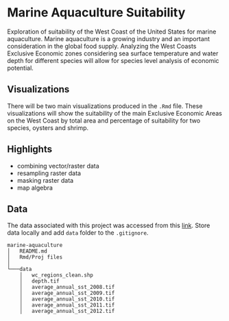 # Marine Aquaculture Suitability

Exploration of suitability of the West Coast of the United States for marine aquaculture. Marine aquaculture is a growing industry and an important consideration in the global food supply. Analyzing the West Coasts Exclusive Economic zones considering sea surface temperature and water depth for different species will allow for species level analysis of economic potential. 

## Visualizations
There will be two main visualizations produced in the `.Rmd` file. These visualizations will show the suitability of the main Exclusive Economic Areas on the West Coast by total area and percentage of suitability for two species, oysters and shrimp.


## Highlights
-   combining vector/raster data
-   resampling raster data
-   masking raster data
-   map algebra

## Data
The data associated with this project was accessed from this [link](https://drive.google.com/u/0/uc?id=1u-iwnPDbe6ZK7wSFVMI-PpCKaRQ3RVmg&export=download). Store data locally and add `data` folder to the `.gitignore`.

```{r}
marine-aquaculture
│   README.md
│   Rmd/Proj files    
│
└───data
    │   wc_regions_clean.shp
    │   depth.tif
    │   average_annual_sst_2008.tif
    │   average_annual_sst_2009.tif        
    │   average_annual_sst_2010.tif        
    │   average_annual_sst_2011.tif
    │   average_annual_sst_2012.tif     
```